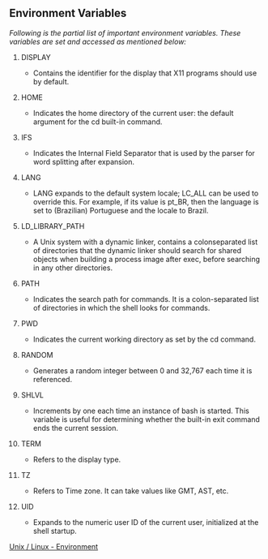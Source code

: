 ## Environment Variables

*Following is the partial list of important environment variables. These variables are set and accessed as mentioned below:*


1. DISPLAY
   - Contains the identifier for the display that X11 programs should use by default.

2. HOME
   - Indicates the home directory of the current user: the default argument for the cd built-in command.

3. IFS
   - Indicates the Internal Field Separator that is used by the parser for word splitting after expansion.

4. LANG
   - LANG expands to the default system locale; LC_ALL can be used to override this. For example, if its value is pt_BR, then the language is set to (Brazilian) Portuguese and the locale to Brazil.

5. LD_LIBRARY_PATH
   - A Unix system with a dynamic linker, contains a colonseparated list of directories that the dynamic linker should search for shared objects when building a process image after exec, before searching in any other directories.

6. PATH
   - Indicates the search path for commands. It is a colon-separated list of directories in which the shell looks for commands.

7. PWD
   - Indicates the current working directory as set by the cd command.

8. RANDOM
   - Generates a random integer between 0 and 32,767 each time it is referenced.

9. SHLVL
   - Increments by one each time an instance of bash is started. This variable is useful for determining whether the built-in exit command ends the current session.

10. TERM
    - Refers to the display type.

11. TZ
    - Refers to Time zone. It can take values like GMT, AST, etc.

12. UID
    - Expands to the numeric user ID of the current user, initialized at the shell startup.

[Unix / Linux - Environment](https://www.tutorialspoint.com/unix/unix-environment.htm)